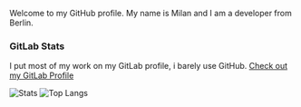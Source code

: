 Welcome to my GitHub profile. My name is Milan and I am a developer from Berlin. 
<br />
### GitLab Stats

I put most of my work on my GitLab profile, i barely use GitHub. [Check out my GitLab Profile](https://gitlab.com/milan44)

![Stats](https://badges.wiese2.org/api/user?username=milan44)
![Top Langs](https://badges.wiese2.org/api/languages?username=milan44)